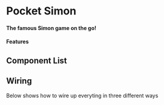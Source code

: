 # Pocket Simon
#### The famous Simon game on the go!
#### Features
## Component List
## Wiring
Below shows how to wire up everyting in three different ways
